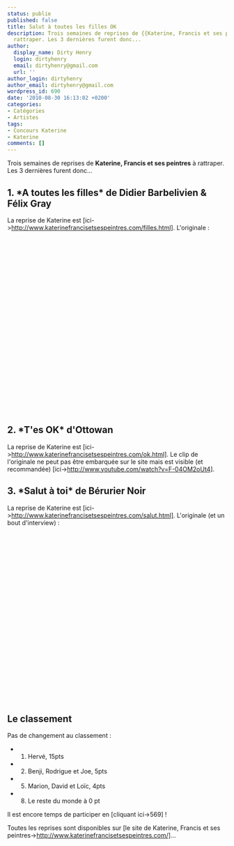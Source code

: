 ```yaml
---
status: publie
published: false
title: Salut à toutes les filles OK
description: Trois semaines de reprises de {{Katerine, Francis et ses peintres}} à
  rattraper. Les 3 dernières furent donc...
author:
  display_name: Dirty Henry
  login: dirtyhenry
  email: dirtyhenry@gmail.com
  url: ''
author_login: dirtyhenry
author_email: dirtyhenry@gmail.com
wordpress_id: 690
date: '2010-08-30 16:13:02 +0200'
categories:
- Catégories
- Artistes
tags:
- Concours Katerine
- Katerine
comments: []
---
```

Trois semaines de reprises de __Katerine, Francis et ses peintres__ à rattraper. Les 3 dernières furent donc...

<h2>1. *A toutes les filles* de Didier Barbelivien & Félix Gray</h2>

La reprise de Katerine est [ici->http://www.katerinefrancisetsespeintres.com/filles.html].
L'originale :

<object width="500" height="400"><param name="movie" value="http://www.youtube.com/v/hZKyxmSrUug?fs=1&hl=fr_FR"></param><param name="allowFullScreen" value="true"></param><param name="allowscriptaccess" value="always"></param><embed src="http://www.youtube.com/v/hZKyxmSrUug?fs=1&hl=fr_FR" type="application/x-shockwave-flash" allowscriptaccess="always" allowfullscreen="true" width="500" height="400"></embed></object>

<h2>2. *T'es OK* d'Ottowan</h2>

La reprise de Katerine est [ici->http://www.katerinefrancisetsespeintres.com/ok.html].
Le clip de l'originale ne peut pas être embarquée sur le site mais est visible (et recommandée) [ici->http://www.youtube.com/watch?v=F-04OM2oUt4].

<h2>3. *Salut à toi* de Bérurier Noir</h2>

La reprise de Katerine est [ici->http://www.katerinefrancisetsespeintres.com/salut.html].
L'originale (et un bout d'interview) : 
<object width="500" height="400"><param name="movie" value="http://www.youtube.com/v/5lTFu-VpPho?fs=1&hl=fr_FR"></param><param name="allowFullScreen" value="true"></param><param name="allowscriptaccess" value="always"></param><embed src="http://www.youtube.com/v/5lTFu-VpPho?fs=1&hl=fr_FR" type="application/x-shockwave-flash" allowscriptaccess="always" allowfullscreen="true" width="500" height="400"></embed></object>


<h2>Le classement</h2>

Pas de changement au classement :

- 1. Hervé, 15pts
- 2. Benji, Rodrigue et Joe, 5pts
- 5. Marion, David et Loïc, 4pts
- 8. Le reste du monde à 0 pt

Il est encore temps de participer en [cliquant ici->569] !

Toutes les reprises sont disponibles sur [le site de Katerine, Francis et ses peintres->http://www.katerinefrancisetsespeintres.com/]...
